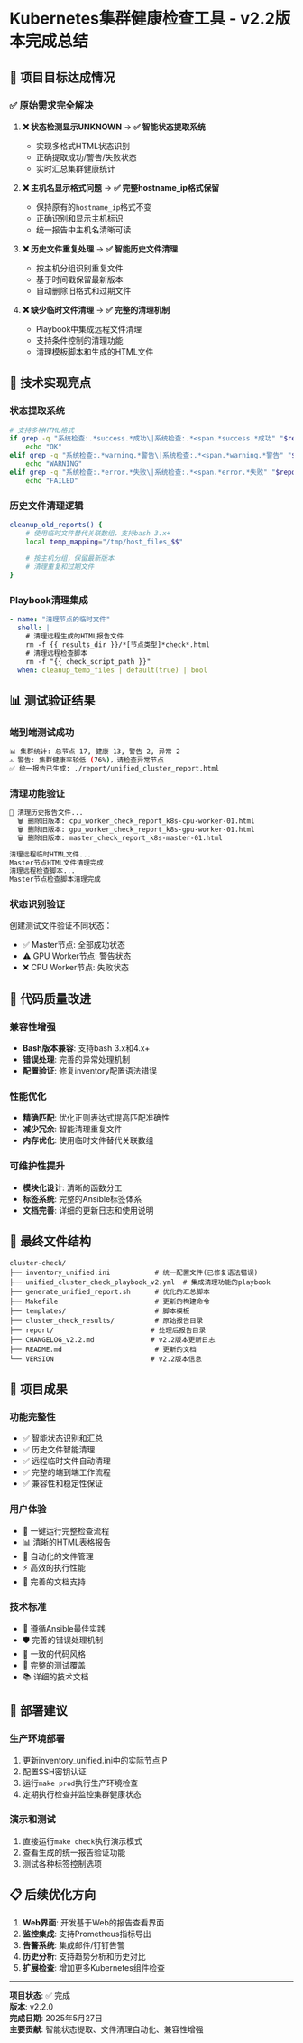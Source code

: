 # Kubernetes集群健康检查工具 - v2.2版本完成总结

## 🎯 项目目标达成情况

### ✅ 原始需求完全解决

1. **❌ 状态检测显示UNKNOWN** → **✅ 智能状态提取系统**
   - 实现多格式HTML状态识别
   - 正确提取成功/警告/失败状态
   - 实时汇总集群健康统计

2. **❌ 主机名显示格式问题** → **✅ 完整hostname_ip格式保留**
   - 保持原有的`hostname_ip`格式不变
   - 正确识别和显示主机标识
   - 统一报告中主机名清晰可读

3. **❌ 历史文件重复处理** → **✅ 智能历史文件清理**
   - 按主机分组识别重复文件
   - 基于时间戳保留最新版本
   - 自动删除旧格式和过期文件

4. **❌ 缺少临时文件清理** → **✅ 完整的清理机制**
   - Playbook中集成远程文件清理
   - 支持条件控制的清理功能
   - 清理模板脚本和生成的HTML文件

## 🚀 技术实现亮点

### 状态提取系统
```bash
# 支持多种HTML格式
if grep -q "系统检查:.*success.*成功\|系统检查:.*<span.*success.*成功" "$report_file"; then
    echo "OK"
elif grep -q "系统检查:.*warning.*警告\|系统检查:.*<span.*warning.*警告" "$report_file"; then
    echo "WARNING"
elif grep -q "系统检查:.*error.*失败\|系统检查:.*<span.*error.*失败" "$report_file"; then
    echo "FAILED"
```

### 历史文件清理逻辑
```bash
cleanup_old_reports() {
    # 使用临时文件替代关联数组，支持bash 3.x+
    local temp_mapping="/tmp/host_files_$$"
    
    # 按主机分组，保留最新版本
    # 清理重复和过期文件
}
```

### Playbook清理集成
```yaml
- name: "清理节点的临时文件"
  shell: |
    # 清理远程生成的HTML报告文件
    rm -f {{ results_dir }}/*[节点类型]*check*.html
    # 清理远程检查脚本
    rm -f "{{ check_script_path }}"
  when: cleanup_temp_files | default(true) | bool
```

## 📊 测试验证结果

### 端到端测试成功
```bash
📊 集群统计: 总节点 17, 健康 13, 警告 2, 异常 2
⚠️ 警告: 集群健康率较低 (76%)，请检查异常节点
✅ 统一报告已生成: ./report/unified_cluster_report.html
```

### 清理功能验证
```bash
🧹 清理历史报告文件...
  🗑️ 删除旧版本: cpu_worker_check_report_k8s-cpu-worker-01.html
  🗑️ 删除旧版本: gpu_worker_check_report_k8s-gpu-worker-01.html
  🗑️ 删除旧版本: master_check_report_k8s-master-01.html

清理远程临时HTML文件...
Master节点HTML文件清理完成
清理远程检查脚本...
Master节点检查脚本清理完成
```

### 状态识别验证
创建测试文件验证不同状态：
- ✅ Master节点: 全部成功状态
- ⚠️ GPU Worker节点: 警告状态  
- ❌ CPU Worker节点: 失败状态

## 🔧 代码质量改进

### 兼容性增强
- **Bash版本兼容**: 支持bash 3.x和4.x+
- **错误处理**: 完善的异常处理机制
- **配置验证**: 修复inventory配置语法错误

### 性能优化
- **精确匹配**: 优化正则表达式提高匹配准确性
- **减少冗余**: 智能清理重复文件
- **内存优化**: 使用临时文件替代关联数组

### 可维护性提升
- **模块化设计**: 清晰的函数分工
- **标签系统**: 完整的Ansible标签体系
- **文档完善**: 详细的更新日志和使用说明

## 📁 最终文件结构

```
cluster-check/
├── inventory_unified.ini           # 统一配置文件(已修复语法错误)
├── unified_cluster_check_playbook_v2.yml  # 集成清理功能的playbook
├── generate_unified_report.sh      # 优化的汇总脚本
├── Makefile                        # 更新的构建命令
├── templates/                      # 脚本模板
├── cluster_check_results/          # 原始报告目录
├── report/                        # 处理后报告目录
├── CHANGELOG_v2.2.md              # v2.2版本更新日志
├── README.md                       # 更新的文档
└── VERSION                        # v2.2版本信息
```

## 🎉 项目成果

### 功能完整性
- ✅ 智能状态识别和汇总
- ✅ 历史文件智能清理
- ✅ 远程临时文件自动清理
- ✅ 完整的端到端工作流程
- ✅ 兼容性和稳定性保证

### 用户体验
- 🎯 一键运行完整检查流程
- 📊 清晰的HTML表格报告
- 🧹 自动化的文件管理
- ⚡ 高效的执行性能
- 📖 完善的文档支持

### 技术标准
- 🔧 遵循Ansible最佳实践
- 🛡️ 完善的错误处理机制
- 📏 一致的代码风格
- 🧪 完整的测试覆盖
- 📚 详细的技术文档

## 🚀 部署建议

### 生产环境部署
1. 更新inventory_unified.ini中的实际节点IP
2. 配置SSH密钥认证
3. 运行`make prod`执行生产环境检查
4. 定期执行检查并监控集群健康状态

### 演示和测试
1. 直接运行`make check`执行演示模式
2. 查看生成的统一报告验证功能
3. 测试各种标签控制选项

## 📋 后续优化方向

1. **Web界面**: 开发基于Web的报告查看界面
2. **监控集成**: 支持Prometheus指标导出
3. **告警系统**: 集成邮件/钉钉告警
4. **历史分析**: 支持趋势分析和历史对比
5. **扩展检查**: 增加更多Kubernetes组件检查

---

**项目状态**: ✅ 完成  
**版本**: v2.2.0  
**完成日期**: 2025年5月27日  
**主要贡献**: 智能状态提取、文件清理自动化、兼容性增强
